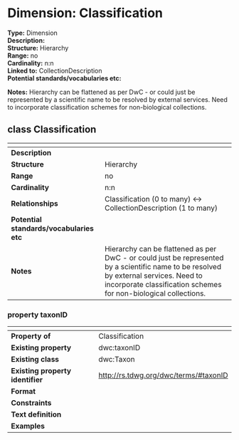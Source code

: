 **Dimension:** Classification  
======
**Type:** Dimension  
**Description:**  
**Structure:**	Hierarchy  
**Range:**	no  
**Cardinality:**	n:n  
**Linked to:**	CollectionDescription  
**Potential standards/vocabularies etc:**  

**Notes:** Hierarchy can be flattened as per DwC - or could just be represented by a scientific name to be resolved by external services.
Need to incorporate classification schemes for non-biological collections.	

## class Classification

| <!-- --> | <!-- --> |
| ---- | ---- |
| **Description** |  |
| **Structure** | Hierarchy |
| **Range** | no |
| **Cardinality** | n:n |
| **Relationships** | Classification (0 to many) <-> CollectionDescription (1 to many) |
| **Potential standards/vocabularies etc** | |
| **Notes** | Hierarchy can be flattened as per DwC - or could just be represented by a scientific name to be resolved by external services. Need to incorporate classification schemes for non-biological collections. |

### property taxonID

| <!-- --> | <!-- --> |
| ---- | ---- |
| **Property of** | Classification |
| **Existing property** | dwc:taxonID |
| **Existing class** | dwc:Taxon |
| **Existing property identifier** | http://rs.tdwg.org/dwc/terms/#taxonID |
| **Format** |  |
| **Constraints** |  |
| **Text definition** |  |
| **Examples** |  |
 
